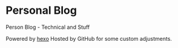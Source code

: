 # Personal Blog
Person Blog - Technical and Stuff

Powered by <a href="https://github.com/hexojs/hexo" target="_blank">hexo</a>
Hosted by GitHub for some custom adjustments.
